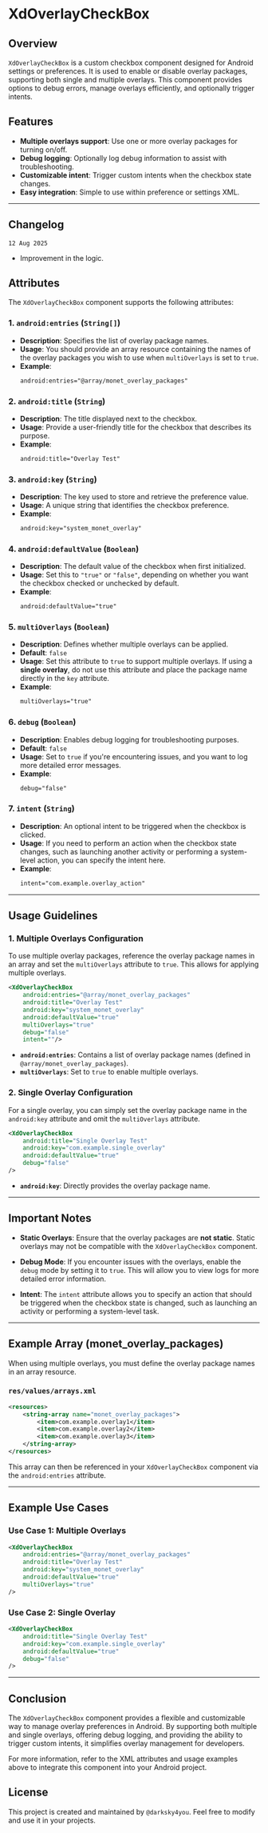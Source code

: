 
# **XdOverlayCheckBox**

## **Overview**
`XdOverlayCheckBox` is a custom checkbox component designed for Android settings or preferences. It is used to enable or disable overlay packages, supporting both single and multiple overlays. This component provides options to debug errors, manage overlays efficiently, and optionally trigger intents.

## **Features**
- **Multiple overlays support**: Use one or more overlay packages for turning on/off.
- **Debug logging**: Optionally log debug information to assist with troubleshooting.
- **Customizable intent**: Trigger custom intents when the checkbox state changes.
- **Easy integration**: Simple to use within preference or settings XML.

---
## Changelog

`12 Aug 2025`
* Improvement in the logic.

## **Attributes**

The `XdOverlayCheckBox` component supports the following attributes:

### 1. **`android:entries`** (`String[]`)

- **Description**: Specifies the list of overlay package names.
- **Usage**: You should provide an array resource containing the names of the overlay packages you wish to use when `multiOverlays` is set to `true`.
- **Example**: 
  ```xml
  android:entries="@array/monet_overlay_packages"
  ```

### 2. **`android:title`** (`String`)

- **Description**: The title displayed next to the checkbox.
- **Usage**: Provide a user-friendly title for the checkbox that describes its purpose.
- **Example**:
  ```xml
  android:title="Overlay Test"
  ```

### 3. **`android:key`** (`String`)

- **Description**: The key used to store and retrieve the preference value.
- **Usage**: A unique string that identifies the checkbox preference.
- **Example**:
  ```xml
  android:key="system_monet_overlay"
  ```

### 4. **`android:defaultValue`** (`Boolean`)

- **Description**: The default value of the checkbox when first initialized.
- **Usage**: Set this to `"true"` or `"false"`, depending on whether you want the checkbox checked or unchecked by default.
- **Example**:
  ```xml
  android:defaultValue="true"
  ```

### 5. **`multiOverlays`** (`Boolean`)

- **Description**: Defines whether multiple overlays can be applied.
- **Default**: `false`
- **Usage**: Set this attribute to `true` to support multiple overlays. If using a **single overlay**, do not use this attribute and place the package name directly in the `key` attribute.
- **Example**:
  ```xml
  multiOverlays="true"
  ```

### 6. **`debug`** (`Boolean`)

- **Description**: Enables debug logging for troubleshooting purposes.
- **Default**: `false`
- **Usage**: Set to `true` if you're encountering issues, and you want to log more detailed error messages.
- **Example**:
  ```xml
  debug="false"
  ```

### 7. **`intent`** (`String`)

- **Description**: An optional intent to be triggered when the checkbox is clicked.
- **Usage**: If you need to perform an action when the checkbox state changes, such as launching another activity or performing a system-level action, you can specify the intent here.
- **Example**:
  ```xml
  intent="com.example.overlay_action"
  ```

---

## **Usage Guidelines**

### **1. Multiple Overlays Configuration**
To use multiple overlay packages, reference the overlay package names in an array and set the `multiOverlays` attribute to `true`. This allows for applying multiple overlays.

```xml
<XdOverlayCheckBox
    android:entries="@array/monet_overlay_packages"
    android:title="Overlay Test"
    android:key="system_monet_overlay"
    android:defaultValue="true"
    multiOverlays="true"
    debug="false"
    intent=""/>
```

- **`android:entries`**: Contains a list of overlay package names (defined in `@array/monet_overlay_packages`).
- **`multiOverlays`**: Set to `true` to enable multiple overlays.

### **2. Single Overlay Configuration**
For a single overlay, you can simply set the overlay package name in the `android:key` attribute and omit the `multiOverlays` attribute.

```xml
<XdOverlayCheckBox
    android:title="Single Overlay Test"
    android:key="com.example.single_overlay"
    android:defaultValue="true"
    debug="false"
/>
```

- **`android:key`**: Directly provides the overlay package name.

---

## **Important Notes**

- **Static Overlays**: Ensure that the overlay packages are **not static**. Static overlays may not be compatible with the `XdOverlayCheckBox` component.
  
- **Debug Mode**: If you encounter issues with the overlays, enable the `debug` mode by setting it to `true`. This will allow you to view logs for more detailed error information.

- **Intent**: The `intent` attribute allows you to specify an action that should be triggered when the checkbox state is changed, such as launching an activity or performing a system-level task.

---

## **Example Array (monet_overlay_packages)**

When using multiple overlays, you must define the overlay package names in an array resource.

### `res/values/arrays.xml`

```xml
<resources>
    <string-array name="monet_overlay_packages">
        <item>com.example.overlay1</item>
        <item>com.example.overlay2</item>
        <item>com.example.overlay3</item>
    </string-array>
</resources>
```

This array can then be referenced in your `XdOverlayCheckBox` component via the `android:entries` attribute.

---

## **Example Use Cases**

### **Use Case 1: Multiple Overlays**

```xml
<XdOverlayCheckBox
    android:entries="@array/monet_overlay_packages"
    android:title="Overlay Test"
    android:key="system_monet_overlay"
    android:defaultValue="true"
    multiOverlays="true"
/>
```

### **Use Case 2: Single Overlay**

```xml
<XdOverlayCheckBox
    android:title="Single Overlay Test"
    android:key="com.example.single_overlay"
    android:defaultValue="true"
    debug="false"
/>
```

---

## **Conclusion**
The `XdOverlayCheckBox` component provides a flexible and customizable way to manage overlay preferences in Android. By supporting both multiple and single overlays, offering debug logging, and providing the ability to trigger custom intents, it simplifies overlay management for developers.

For more information, refer to the XML attributes and usage examples above to integrate this component into your Android project.



## License
This project is created and maintained by `@darksky4you`. Feel free to modify and use it in your projects.

